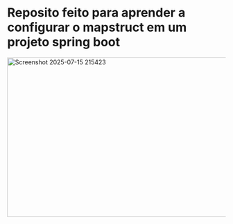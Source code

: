 # Reposito feito para aprender a configurar o mapstruct em um projeto spring boot
<img width="1177" height="369" alt="Screenshot 2025-07-15 215423" src="https://github.com/user-attachments/assets/5eb6ccf8-0bbc-41d1-aa82-2c445df1b1ae" />
